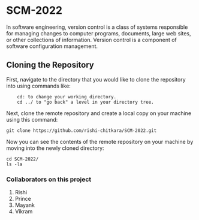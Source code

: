 # SCM-2022
In software engineering, version control is a class of systems responsible for managing changes to computer programs, documents, large web sites, or other collections of information. Version control is a component of software configuration management.
## Cloning the Repository
First, navigate to the directory that you would like to clone the repository into using commands like:
        
        cd: to change your working directory.
        cd ../ to "go back" a level in your directory tree.
        
        
Next, clone the remote repository and create a local copy on your machine using this command:

    
    git clone https://github.com/rishi-chitkara/SCM-2022.git
    

Now you can see the contents of the remote repository on your machine by moving into the newly cloned directory:

    
    cd SCM-2022/
    ls -la
    
### Collaborators on this project
1. Rishi 
2. Prince
3. Mayank
4. Vikram

    
